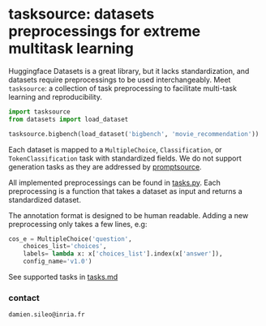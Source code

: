 # tasksource: datasets preprocessings for extreme multitask learning

Huggingface Datasets is a great library, but it lacks standardization, and datasets require preprocessings to be used interchangeably.
Meet `tasksource`: a collection of task preprocessing to facilitate multi-task learning and reproducibility.

```python
import tasksource
from datasets import load_dataset

tasksource.bigbench(load_dataset('bigbench', 'movie_recommendation'))
```

Each dataset is mapped to a `MultipleChoice`, `Classification`, or `TokenClassification` task with standardized fields.
We do not support generation tasks as they are addressed by [promptsource](https://github.com/bigscience-workshop/promptsource).

All implemented preprocessings can be found in [tasks.py](https://github.com/sileod/tasksource/blob/main/src/tasksource/tasks.py). Each preprocessing is a function that takes a dataset as input and returns a standardized dataset.

The annotation format is designed to be human readable. Adding a new preprocessing only takes a few lines, e.g:

```python
cos_e = MultipleChoice('question',
    choices_list='choices',
    labels= lambda x: x['choices_list'].index(x['answer']),
    config_name='v1.0')
```

See supported tasks in [tasks.md](https://github.com/sileod/tasksource/blob/main/tasks.md)

 ### contact
 `damien.sileo@inria.fr`

                                                                                                                                                                                                                                                                                                                                                                                                                                                                                                                                                                                                                                                                                                                                                                                                                                                     
